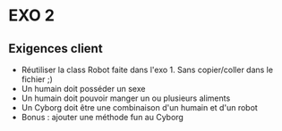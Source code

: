 # EXO 2

## Exigences client

* Réutiliser la class Robot faite dans l'exo 1. Sans copier/coller dans le fichier ;)
* Un humain doit posséder un sexe
* Un humain doit pouvoir manger un ou plusieurs aliments
* Un Cyborg doit être une combinaison d'un humain et d'un robot
* Bonus : ajouter une méthode fun au Cyborg